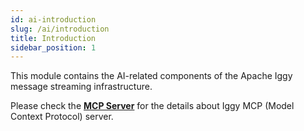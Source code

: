 ```yaml
---
id: ai-introduction
slug: /ai/introduction
title: Introduction
sidebar_position: 1
---
```


This module contains the AI-related components of the Apache Iggy message streaming infrastructure.

Please check the **[MCP Server](/docs/ai/mcp)** for the details about Iggy MCP (Model Context Protocol) server.
